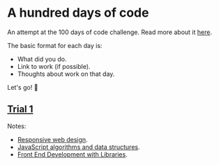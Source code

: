 # A hundred days of code
An attempt at the 100 days of code challenge. Read more about it [here](https://www.100daysofcode.com/).  

The basic format for each day is:
* What did you do.
* Link to work (if possible).
* Thoughts about work on that day.

Let's go! 🦋

## [Trial 1](./trial1)
Notes:
* [Responsive web design](./webdev/resp-web-design).
* [JavaScript algorithms and data structures](./webdev/js-dsa).
* [Front End Development with Libraries](./webdev/front-end-lib).
